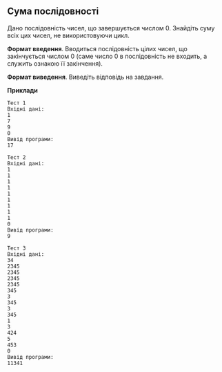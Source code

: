 ## Сума послідовності
Дано послідовність чисел, що завершується числом 0. Знайдіть суму всіх цих чисел, не 
використовуючи цикл.

**Формат введення**. Вводиться послідовність цілих чисел, що закінчується числом 0 (саме число 
0 в послідовність не входить, а служить ознакою її закінчення).

**Формат виведення**. Виведіть відповідь на завдання.

**Приклади**
```
Тест 1
Вхідні дані:
1
7
9
0
Вивід програми:
17

Тест 2
Вхідні дані:
1
1
1
1
1
1
1
1
1
0
Вивід програми:
9

Тест 3
Вхідні дані:
34
2345
2345
2345
2345
345
3
345
3
345
1
3
424
5
453
0
Вивід програми:
11341
```
